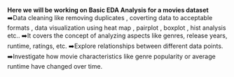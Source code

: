 **Here we will be working on Basic EDA Analysis for a movies dataset**
➡️Data cleaning like removing duplicates , coverting data to acceptable formats , data visualization using heat map , pairplot , boxplot , hist analysis etc..
➡️It covers the concept of analyzing aspects like genres, release years, runtime, ratings, etc.
➡️Explore relationships between different data points. 
➡️Investigate how movie characteristics like genre popularity or average runtime have changed over time.
